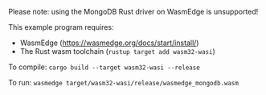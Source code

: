 Please note: using the MongoDB Rust driver on WasmEdge is unsupported!

This example program requires:
* WasmEdge (https://wasmedge.org/docs/start/install/)
* The Rust wasm toolchain (`rustup target add wasm32-wasi`)

To compile: `cargo build --target wasm32-wasi --release`

To run: `wasmedge target/wasm32-wasi/release/wasmedge_mongodb.wasm`